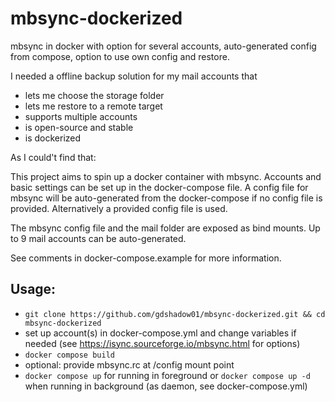 # mbsync-dockerized
mbsync in docker with option for several accounts, auto-generated config  from compose, option to use own config and restore.

I needed a offline backup solution for my mail accounts that
- lets me choose the storage folder
- lets me restore to a remote target
- supports multiple accounts
- is open-source and stable
- is dockerized

As I could't find that:

This project aims to spin up a docker container with mbsync. Accounts and basic settings can be set up in the docker-compose file. A config file for mbsync will be auto-generated from the docker-compose if no config file is provided. Alternatively a provided config file is used. 

The mbsync config file and the mail folder are exposed as bind mounts. Up to 9 mail accounts can be auto-generated. 

See comments in docker-compose.example for more information.

## Usage: 
- `git clone https://github.com/gdshadow01/mbsync-dockerized.git && cd mbsync-dockerized`
- set up account(s) in docker-compose.yml and change variables if needed (see https://isync.sourceforge.io/mbsync.html for options)
- `docker compose build`
- optional: provide mbsync.rc at /config mount point
- `docker compose up` for running in foreground or `docker compose up -d` when running in background (as daemon, see docker-compose.yml)

